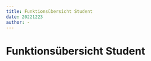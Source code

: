 ```yaml
---
title: Funktionsübersicht Student 
date: 20221223
author: -
---
```


# Funktionsübersicht Student 

